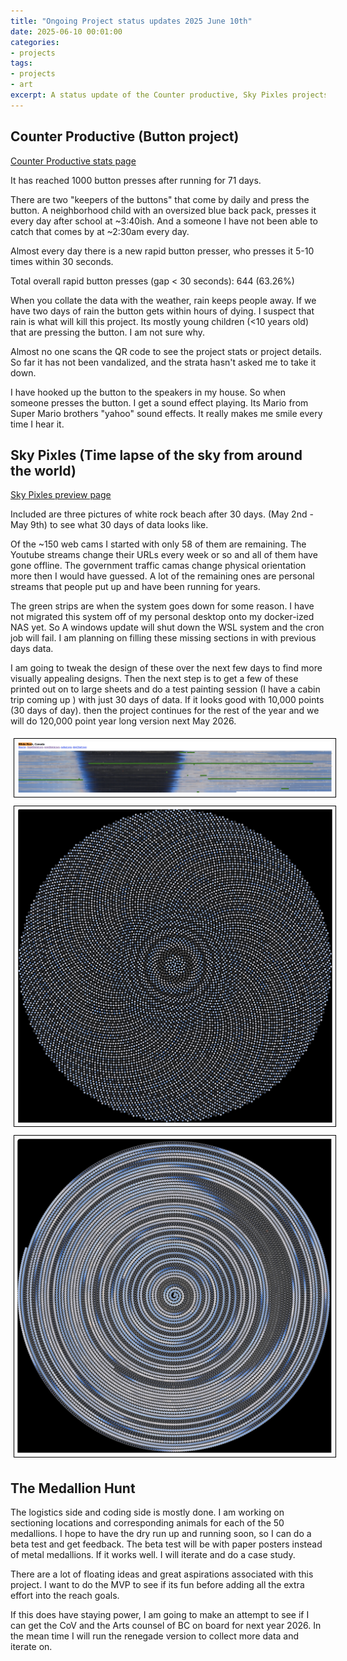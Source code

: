 ```yaml
---
title: "Ongoing Project status updates 2025 June 10th"
date: 2025-06-10 00:01:00
categories:
- projects
tags:
- projects
- art
excerpt: A status update of the Counter productive, Sky Pixles projects 
---
```


## Counter Productive (Button project)

[Counter Productive stats page](https://blog.abluestar.com/other/counterproductive.html)

It has reached 1000 button presses after running for 71 days.

There are two "keepers of the buttons" that come by daily and press the button. A neighborhood child with an oversized blue back pack, presses it every day after school at ~3:40ish. And a someone I have not been able to catch that comes by at ~2:30am every day.

Almost every day there is a new  rapid button presser, who presses it 5-10 times within 30 seconds.

Total overall rapid button presses (gap < 30 seconds): 644 (63.26%)

When you collate the data with the weather, rain keeps people away. If we have two days of rain the button gets within hours of dying. I suspect that rain is what will kill this project.
Its mostly young children (<10 years old) that are pressing the button. I am not sure why.

Almost no one scans the QR code to see the project stats or project details. So far it has not been vandalized, and the strata hasn't asked me to take it down.

I have hooked up the button to the speakers in my house. So when someone presses the button. I get a sound effect playing. Its Mario from Super Mario brothers "yahoo" sound effects. It really makes me smile every time I hear it.

## Sky Pixles (Time lapse of the sky from around the world)

[Sky Pixles preview page](https://htmlpreview.github.io/?https://github.com/funvill/skypixel/blob/main/index.html)

Included are three pictures of white rock beach after 30 days. (May 2nd - May 9th) to see what 30 days of data looks like.

Of the ~150 web cams I started with only 58 of them are remaining. The Youtube streams change their URLs every week or so and all of them have gone offline.  The government traffic camas change physical orientation more then I would have guessed. A lot of the remaining ones are personal streams that people put up and have been running for years.

The green strips are when the system goes down for some reason. I have not migrated this system off of my personal desktop onto my docker-ized NAS yet. So A windows update will shut down the WSL system and the cron job will fail. I am planning on filling these missing sections in with previous days data.

I am going to tweak the design of these over the next few days to find more visually appealing designs. Then the next step is to get a few of these printed out on to large sheets and do a test painting session (I have a cabin trip coming up ) with just 30 days of data.
If it looks good with 10,000 points (30 days of day). then the project continues for the rest of the year and we will do 120,000 point year long version next May 2026.

<img src='\public\uploads\2025\white-rock-daily.png' alt='white-rock-daily' title='white-rock-daily' style='border: 1px solid black; margin: 5px; padding: 5px;'>

<img src='\public\uploads\2025\white-rock-VogelSpiral.png' alt='white-rock-VogelSpiral' title='white-rock-VogelSpiral' style='border: 1px solid black; margin: 5px; padding: 5px;'>

<img src='\public\uploads\2025\white-rock-sequential.png' alt='white-rock-sequential' title='white-rock-sequential' style='border: 1px solid black; margin: 5px; padding: 5px;'>

## The Medallion Hunt

The logistics side and coding side is mostly done. I am working on sectioning locations and corresponding animals for each of the 50 medallions. I hope to have the dry run up and running soon, so I can do a beta test and get feedback. The beta test will be with paper posters instead of metal medallions. If it works well. I will iterate and do a case study.

There are a lot of floating ideas and great aspirations associated with this project. I want to do the MVP to see if its fun before adding all the extra effort into the reach goals.

If this does have staying power, I am going to make an attempt to see if I can get the CoV and the Arts counsel of BC on board for next year 2026. In the mean time I will run the renegade version to collect more data and iterate on.
